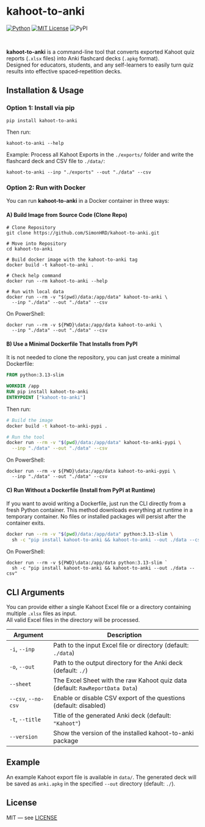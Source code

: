 # kahoot-to-anki
[![Python](https://img.shields.io/badge/python-3.9+-blue.svg)](#installation)
[![MIT License](https://img.shields.io/badge/license-MIT-blue.svg)](LICENSE)
![PyPI](https://img.shields.io/pypi/v/kahoot-to-anki.svg)

<br>

**kahoot-to-anki** is a command-line tool that converts exported Kahoot quiz reports (`.xlsx` files) into Anki flashcard decks (`.apkg` format).<br>
Designed for educators, students, and any self-learners to easily turn quiz results into effective spaced‑repetition decks.

## Installation & Usage
### Option 1: Install via pip
```
pip install kahoot-to-anki
```
Then run:
```
kahoot-to-anki --help
```
Example: Process all Kahoot Exports in the `./exports/` folder and write the flashcard deck and CSV file to `./data/`:
```
kahoot-to-anki --inp "./exports" --out "./data" --csv
```

### Option 2: Run with Docker
You can run **kahoot-to-anki** in a Docker container in three ways:

#### A) Build Image from Source Code (Clone Repo)
```
# Clone Repository
git clone https://github.com/SimonHRD/kahoot-to-anki.git

# Move into Repository
cd kahoot-to-anki

# Build docker image with the kahoot-to-anki tag
docker build -t kahoot-to-anki .

# Check help command
docker run --rm kahoot-to-anki --help

# Run with local data
docker run --rm -v "$(pwd)/data:/app/data" kahoot-to-anki \
  --inp "./data" --out "./data" --csv
```

On PowerShell:
```
docker run --rm -v ${PWD}\data:/app/data kahoot-to-anki \
  --inp "./data" --out "./data" --csv
```

#### B) Use a Minimal Dockerfile That Installs from PyPI
It is not needed to clone the repository, you can just create a minimal Dockerfile:
```Dockerfile
FROM python:3.13-slim

WORKDIR /app
RUN pip install kahoot-to-anki
ENTRYPOINT ["kahoot-to-anki"]
```
Then run:
```bash
# Build the image
docker build -t kahoot-to-anki-pypi .

# Run the tool
docker run --rm -v "$(pwd)/data:/app/data" kahoot-to-anki-pypi \
  --inp "./data" --out "./data" --csv
```

On PowerShell:
```
docker run --rm -v ${PWD}\data:/app/data kahoot-to-anki-pypi \
  --inp "./data" --out "./data" --csv
```

#### C) Run Without a Dockerfile (Install from PyPI at Runtime)
If you want to avoid writing a Dockerfile, just run the CLI directly from a fresh Python container. This method downloads everything at runtime in a temporary container. No files or installed packages will persist after the container exits.

```bash
docker run --rm -v "$(pwd)/data:/app/data" python:3.13-slim \
  sh -c "pip install kahoot-to-anki && kahoot-to-anki --out ./data --csv"
```

On PowerShell:
```
docker run --rm -v ${PWD}\data:/app/data python:3.13-slim `
  sh -c "pip install kahoot-to-anki && kahoot-to-anki --out ./data --csv"

```

## CLI Arguments
You can provide either a single Kahoot Excel file or a directory containing multiple `.xlsx` files as input.<br>
All valid Excel files in the directory will be processed.

| Argument             | Description                                                                    |
|----------------------|--------------------------------------------------------------------------------|
| `-i`, `--inp`        | Path to the input Excel file or directory (default: `./data`)                  |
| `-o`, `--out`        | Path to the output directory for the Anki deck (default: `./`)                 |
| `--sheet`            | The Excel Sheet with the raw Kahoot quiz data (default: `RawReportData Data`)  |    
| `--csv`, `--no-csv`  | Enable or disable CSV export of the questions (default: disabled)              |
| `-t`, `--title`      | Title of the generated Anki deck (default: `"Kahoot"`)                         |
| `--version`          | Show the version of the installed kahoot-to-anki package                       |


## Example
An example Kahoot export file is available in `data/`. The generated deck will be saved as `anki.apkg` in the specified `--out` directory (default: `./`).

## License
MIT — see [LICENSE](./LICENSE)
